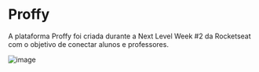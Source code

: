 # Proffy


A plataforma Proffy foi criada durante a Next Level Week #2 da Rocketseat com o objetivo de conectar alunos e professores.

![image](https://user-images.githubusercontent.com/50328718/225786615-6029f6ac-eded-4149-93ae-9396e51e8db8.png)
